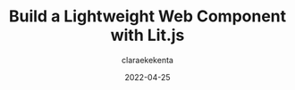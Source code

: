 ---
author: claraekekenta
date: 2022-04-25
draft: true
permalink: false
publisher: openreplayhq
tags:
  - components
  - javascript
target_url: https://blog.openreplay.com/build-a-lightweight-web-component-with-lit-js
title: Build a Lightweight Web Component with Lit.js
---